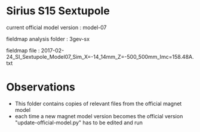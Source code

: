 Sirius S15 Sextupole
====================

current official model version : model-07

fieldmap analysis folder       : 3gev-sx

fieldmap file                  : 2017-02-24_SI_Sextupole_Model07_Sim_X=-14_14mm_Z=-500_500mm_Imc=158.48A.txt


Observations
============

- This folder contains copies of relevant files from the official magnet model
- each time a new magnet model version becomes the official version "update-official-model.py" has to be edited and run
